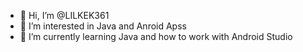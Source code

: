 - 👋 Hi, I’m @LILKEK361
- 👀 I’m interested in Java and Anroid Apss
- 🌱 I’m currently learning Java and how to work with Android Studio

<!---
LILKEK361/LILKEK361 is a ✨ special ✨ repository because its `README.md` (this file) appears on your GitHub profile.
You can click the Preview link to take a look at your changes.
--->
